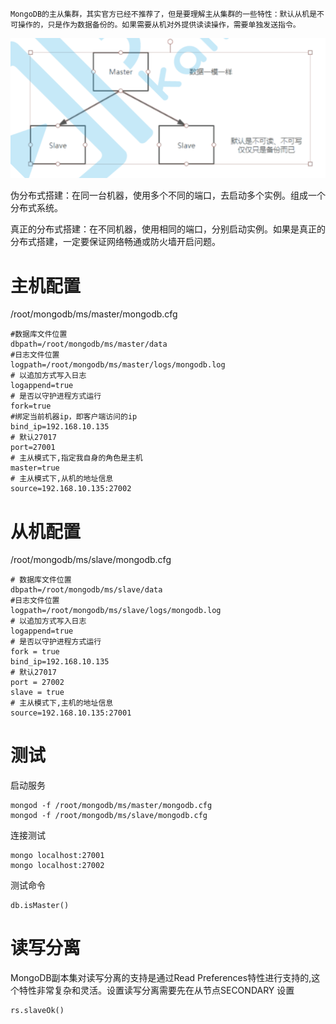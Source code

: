 	MongoDB的主从集群，其实官方已经不推荐了，但是要理解主从集群的一些特性：默认从机是不可操作的，只是作为数据备份的。如果需要从机对外提供读读操作，需要单独发送指令。

![](../assets-images/2019-09-06-075538.png)

​	伪分布式搭建：在同一台机器，使用多个不同的端口，去启动多个实例。组成一个分布式系统。

​	真正的分布式搭建：在不同机器，使用相同的端口，分别启动实例。如果是真正的分布式搭建，一定要保证网络畅通或防火墙开启问题。

# 主机配置

/root/mongodb/ms/master/mongodb.cfg

```shell
#数据库文件位置 
dbpath=/root/mongodb/ms/master/data
#日志文件位置 
logpath=/root/mongodb/ms/master/logs/mongodb.log 
# 以追加方式写入日志
logappend=true
# 是否以守护进程方式运行
fork=true
#绑定当前机器ip，即客户端访问的ip
bind_ip=192.168.10.135
# 默认27017
port=27001
# 主从模式下,指定我自身的角色是主机
master=true
# 主从模式下,从机的地址信息
source=192.168.10.135:27002
```

# 从机配置

/root/mongodb/ms/slave/mongodb.cfg

```shell
# 数据库文件位置 
dbpath=/root/mongodb/ms/slave/data
#日志文件位置 
logpath=/root/mongodb/ms/slave/logs/mongodb.log 
# 以追加方式写入日志
logappend=true
# 是否以守护进程方式运行
fork = true
bind_ip=192.168.10.135
# 默认27017
port = 27002
slave = true
# 主从模式下,主机的地址信息 
source=192.168.10.135:27001
```

# 测试

启动服务

```shell
mongod -f /root/mongodb/ms/master/mongodb.cfg
mongod -f /root/mongodb/ms/slave/mongodb.cfg
```

连接测试

```shell
mongo localhost:27001
mongo localhost:27002
```

测试命令

```shell
db.isMaster()
```

# 读写分离

MongoDB副本集对读写分离的支持是通过Read Preferences特性进行支持的,这个特性非常复杂和灵活。设置读写分离需要先在从节点SECONDARY 设置

```shell
rs.slaveOk()
```

